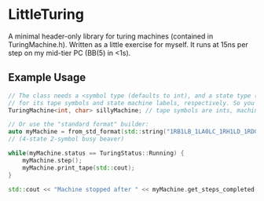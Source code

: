 # LittleTuring

A minimal header-only library for turing machines (contained in TuringMachine.h). Written as a little exercise for myself. It runs at 15ns per step on my mid-tier PC (BB(5) in <1s).

## Example Usage

```C++
// The class needs a <symbol type (defaults to int), and a state type (defaults to char)>
// for its tape symbols and state machine labels, respectively. So you can declare a machine like:
TuringMachine<int, char> sillyMachine; // tape symbols are ints, machine states are chars

// Or use the "standard format" builder:
auto myMachine = from_std_format(std::string("1RB1LB_1LA0LC_1RH1LD_1RD0RA"));
// (4-state 2-symbol busy beaver)

while(myMachine.status == TuringStatus::Running) {
    myMachine.step();
    myMachine.print_tape(std::cout);
}

std::cout << "Machine stopped after " << myMachine.get_steps_completed() << " steps " << std::endl;
```
